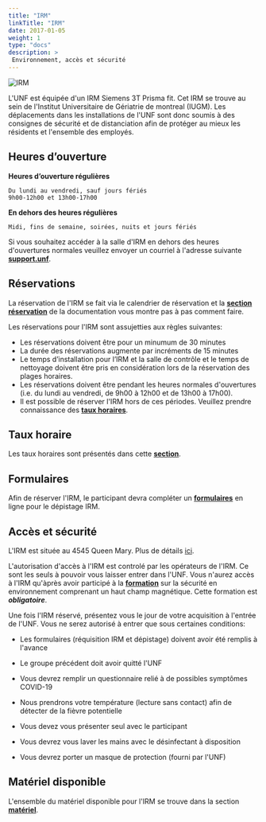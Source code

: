 ```yaml
---
title: "IRM"
linkTitle: "IRM"
date: 2017-01-05
weight: 1
type: "docs"
description: >
 Environnement, accès et sécurité
---
```


![IRM](/images/documentation/MRI_prisma.jpg)

L'UNF est équipée d'un IRM Siemens 3T Prisma fit. Cet IRM se trouve au sein de l'Institut Universitaire de Gériatrie de montreal (IUGM). Les déplacements dans les installations de l'UNF sont donc soumis à des consignes
de sécurité et de distanciation afin de protéger au mieux les résidents et l'ensemble des employés.  


## Heures d’ouverture

**Heures d’ouverture régulières**

```
Du lundi au vendredi, sauf jours fériés
9h00-12h00 et 13h00-17h00
```

**En dehors des heures régulières**
```
Midi, fins de semaine, soirées, nuits et jours fériés
```

Si vous souhaitez accéder à la salle d'IRM en dehors des heures d'ouvertures
normales veuillez envoyer un courriel à l'adresse suivante **[support.unf](mailto:support.unf@criugm.qc.ca?subject=Demande_Accès_MRI_Off-Hours)**.


## Réservations

La réservation de l'IRM se fait via le calendrier de réservation et la [__section réservation__](https://unf-montreal.ca/documentation/facility/reservation/) de la documentation vous montre pas à pas comment faire.  

Les réservations pour l'IRM sont assujetties aux règles suivantes:

* Les réservations doivent être pour un minumum de 30 minutes
* La durée des réservations augmente par incréments de 15 minutes
* Le temps d’installation pour l’IRM et la salle de contrôle et le temps de nettoyage doivent être pris en considération lors de la réservation des plages horaires.
* Les réservations doivent être pendant les heures normales d'ouvertures (i.e. du lundi au vendredi, de 9h00 à 12h00 et de 13h00 à 17h00).
* Il est possible de réserver l'IRM hors de ces périodes. Veuillez prendre connaissance des [__taux horaires__](https://unf-montreal.ca/rate/).

## Taux horaire

Les taux horaires sont présentés dans cette [__section__](https://unf-montreal.ca/rate/).

## Formulaires

Afin de réserver l'IRM, le participant devra compléter un [__formulaires__](https://unf-montreal.ca/documents/fr/screening/exemple_depistage.pdf) en ligne pour le dépistage IRM.

## Accès et sécurité

L'IRM est située au 4545 Queen Mary. Plus de détails [ici](https://unf-montreal.ca/documentation/facility/).

L'autorisation d'accès à l'IRM est controlé par les opérateurs de l'IRM. Ce sont les seuls à pouvoir vous laisser entrer dans l'UNF.
Vous n'aurez accès à l'IRM qu'àprès avoir participé à la [__formation__](https://unf-montreal.ca/documentation/welcome/safety_guidelines/) sur la sécurité en environnement comprenant un haut champ magnétique. Cette formation est __*obligatoire*__.

Une fois l'IRM réservé, présentez vous le jour de votre acquisition à l'entrée de l'UNF. Vous ne serez autorisé à entrer que sous certaines conditions:

- Les formulaires (réquisition IRM et dépistage) doivent avoir été remplis à l'avance

- Le groupe précédent doit avoir quitté l'UNF

- Vous devrez remplir un questionnaire relié à de possibles symptômes COVID-19

- Nous prendrons votre température (lecture sans contact) afin de détecter de la fièvre potentielle

- Vous devez vous présenter seul avec le participant

- Vous devrez vous laver les mains avec le désinfectant à disposition

- Vous devrez porter un masque de protection (fourni par l'UNF)


## Matériel disponible

L'ensemble du matériel disponible pour l'IRM se trouve dans la section [__matériel__](https://unf-montreal.ca/documentation/facility/hardware_software).
